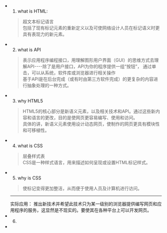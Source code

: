 * 1. what is HTML:
  > 超文本标记语言 <br>
  > 包括了现有标记元素的重新定义以及可使网络设计人员在标记语义时更具有表现力的新元素。
* 2. what is API
  > 表示应用程序编程接口，用理解图形用户界面（GUI）的思维方式去理解API----除了是用户接口，API为你的程序提供一组“按钮”， 通过单击，可以从系统，软件库或浏览器进行相关操作<br>
  > 基于API是在后台完成（或有时由第三方软件完成）的更复杂的内容进行抽象处理的一种方式。
* 3. why HTML5
  > HTML5的核心部分是新语义元素，以及相关技术和API。通过这些新内容和语言的更改，目的是使网页更容易编写、使用和访问。<br>
  > 具体的讲，新语义元素使用设计动态网页，使制作的网页更具有模块性和可移植性。
* 4. what is CSS
  > 层叠样式表<br>
  > CSS是一种样式语言，用来描述如何呈现或设置HTML标记样式。
* 5. why is CSS
  > 使标记变得更加整洁，从而便于使用人员及计算机进行访问。   
  ----
  实际应用： 推出新技术并希望此技术只为某一级别的浏览器提供编写网页和应用程序的服务，这显然是不现实的。要使其在各种平台上可以开发网页。
* 6.
* 